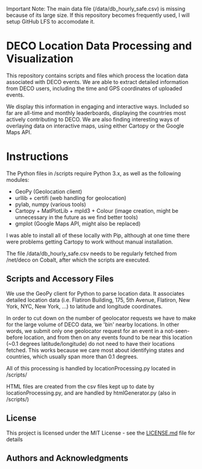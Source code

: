 Important Note: The main data file (/data/db_hourly_safe.csv) is missing because of its large size. If this repository becomes frequently used, I will setup GitHub LFS to accomodate it.

# DECO Location Data Processing and Visualization

This repository contains scripts and files which process the location data associated with DECO events. We are able to extract detailed information from DECO users, including the time and GPS coordinates of uploaded events.

We display this information in engaging and interactive ways. Included so far are all-time and monthly leaderboards, displaying the countries most actively contributing to DECO. We are also finding interesting ways of overlaying data on interactive maps, using either Cartopy or the Google Maps API. 

# Instructions

The Python files in /scripts require Python 3.x, as well as the following modules:
- GeoPy (Geolocation client)
- urllib + certifi (web handling for geolocation)
- pylab, numpy (various tools)
- Cartopy + MatPlotLib + mpld3 + Colour (image creation, might be unnecessary in the future as we find better tools)
- gmplot (Google Maps API, might also be replaced)

I was able to install all of these locally with Pip, although at one time there were problems getting Cartopy to work without manual installation.

The file /data/db_hourly_safe.csv needs to be regularly fetched from /net/deco on Cobalt, after which the scripts are executed. 

## Scripts and Accessory Files

We use the GeoPy client for Python to parse location data. It associates detailed location data (i.e. Flatiron Building, 175, 5th Avenue, Flatiron, New York, NYC, New York, ...) to latitude and longitude coordinates.

In order to cut down on the number of geolocator requests we have to make for the large volume of DECO data, we 'bin' nearby locations. In other words, we submit only one geolocator request for an event in a not-seen-before location, and from then on any events found to be near this location (~0.1 degrees latitude/longitude) do not need to have their locations fetched. This works because we care most about identifying states and countries, which usually span more than 0.1 degrees. 

All of this processing is handled by locationProcessing.py located in /scripts/

HTML files are created from the csv files kept up to date by locationProcessing.py, and are handled by htmlGenerator.py (also in /scripts/)

## License

This project is licensed under the MIT License - see the [LICENSE.md](LICENSE.md) file for details

## Authors and Acknowledgments


